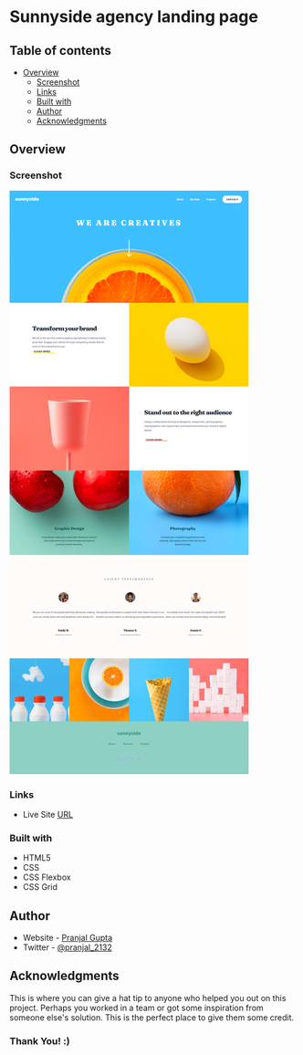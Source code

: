 # Sunnyside agency landing page

## Table of contents

- [Overview](#overview)
  - [Screenshot](#screenshot)
  - [Links](#links)
  - [Built with](#built-with)
  - [Author](#author)
  - [Acknowledgments](#acknowledgments)

## Overview

### Screenshot

![](./screenshot.png)

### Links

- Live Site [URL](https://pranjal36.github.io/Sunny-Side/)


### Built with

- HTML5
- CSS
- CSS Flexbox
- CSS Grid


## Author

- Website - [Pranjal Gupta](https://pranjal36.github.io/Mr.Guptaji/)
- Twitter - [@pranjal_2132](https://twitter.com/pranjal_2132)


## Acknowledgments

This is where you can give a hat tip to anyone who helped you out on this project. Perhaps you worked in a team or got some inspiration from someone else's solution. This is the perfect place to give them some credit.

### Thank You! :)

